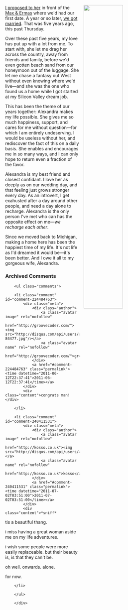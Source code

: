 <a href="https://www.facebook.com/photo.php?fbid=10150188453817452&set=a.479596472451.261680.698502451&type=1" title="One of Matt Callow's old photos from Facebook, also our wedding"><img src="{{ site.baseurl }}/images/five_years.jpg" style="float:right; width: 50%; margin: 0 0 1em 1em;" /></a>

[I proposed to her][proposed] in front of the [Max &
Ermas][maxandermas] where we'd had our first date. A year or so later,
[we got married][married]. That was five years ago, this past
Thursday.

Over these past five years, my love has put up with a lot from me. To
start with, she let me drag her across the country, away from friends
and family, before we'd even gotten beach sand from our honeymoon out
of the luggage. She let me chase a fantasy out West without even
knowing where we'd live—and she was the one who found us a home while
I got started at my Silicon Valley dream job.

This has been the theme of our years together: Alexandra makes my life
possible. She gives me so much happiness, support, and cares for me
without question—for which I am entirely undeserving.  I would be
useless without her, and rediscover the fact of this on a daily basis.
She enables and encourages me in so many ways, and I can only hope to
return even a fraction of the favor.

Alexandra is my best friend and closest confidant. I love
her as deeply as on our wedding day, and that feeling just grows
stronger every day. As an introvert, I get exahusted after a day
around other people, and need a day alone to recharge. Alexandra is
the only person I've met who can has the opposite effect on me—*we
recharge each other*.

Since we moved back to Michigan, making a home here has
been the happiest time of my life. It's not life as I'd dreamed it
would be—it's been better. And I owe it all to my gorgeous wife,
Alexandra.

[apartment]: http://decafbad.com/blog/2006/06/24/go-west-where
[stopped]: http://decafbad.com/blog/2008/05/14/go-midwest-young-man
[west]: http://decafbad.com/blog/2006/06/24/go-west-young-man
[proposed]: http://decafbad.com/blog/2005/06/17/were-engaged
[married]: http://decafbad.com/blog/2006/06/09/wedding-day-is-today
[maxandermas]: http://maps.google.com/maps/place?oe=utf-8&client=firefox-a&ie=UTF8&q=31205+Orchard+Lake+Rd.,+farmington+hills,+mi&fb=1&gl=us&hnear=0x8824b30706ba377b:0xd782c2371992a3fe,Livonia,+MI&cid=3101127947218864059&z=14

<!-- vim: set wrap wm=5 syntax=mkd textwidth=70: -->

<div id="comments" class="comments archived-comments">
            <h3>Archived Comments</h3>
            
        <ul class="comments">
            
        <li class="comment" id="comment-224484763">
            <div class="meta">
                <div class="author">
                    <a class="avatar image" rel="nofollow" 
                       href="http://groovecoder.com/"><img src="http://disqus.com/api/users/avatars/openid-84477.jpg"/></a>
                    <a class="avatar name" rel="nofollow" 
                       href="http://groovecoder.com/">groovecoder</a>
                </div>
                <a href="#comment-224484763" class="permalink"><time datetime="2011-06-12T22:37:41">2011-06-12T22:37:41</time></a>
            </div>
            <div class="content">congrats man!</div>
            
        </li>
    
        <li class="comment" id="comment-240411531">
            <div class="meta">
                <div class="author">
                    <a class="avatar image" rel="nofollow" 
                       href="http://kosso.co.uk"><img src="http://disqus.com/api/users/avatars/kosso.jpg"/></a>
                    <a class="avatar name" rel="nofollow" 
                       href="http://kosso.co.uk">kosso</a>
                </div>
                <a href="#comment-240411531" class="permalink"><time datetime="2011-07-02T03:51:00">2011-07-02T03:51:00</time></a>
            </div>
            <div class="content">*sniff*

tis a beautiful thang. 

i miss having a great woman aside me on my life adventures. 

i wish some people were more easily replaceable. but their beauty is, is that they can't be.

oh well. onwards. alone.

for now.</div>
            
        </li>
    
        </ul>
    
        </div>
    